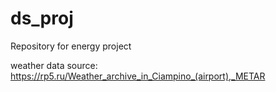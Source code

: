 # ds_proj
Repository for energy project


weather data source:
https://rp5.ru/Weather_archive_in_Ciampino_(airport),_METAR
